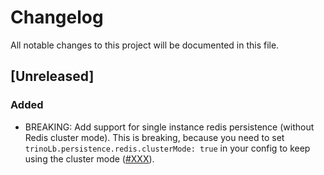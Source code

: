 # Changelog

All notable changes to this project will be documented in this file.

## [Unreleased]

### Added

- BREAKING: Add support for single instance redis persistence (without Redis cluster mode).
  This is breaking, because you need to set `trinoLb.persistence.redis.clusterMode: true` in your config to keep using the cluster mode ([#XXX]).

[#XXX]: https://github.com/stackabletech/trino-lb/pull/XXX

